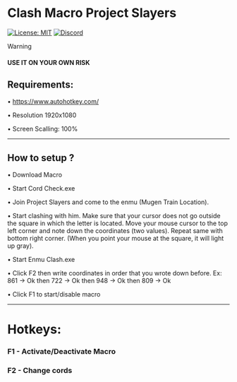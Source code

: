 # Clash Macro Project Slayers
[![License: MIT](https://img.shields.io/badge/License-MIT-yellow.svg)]([https://github.com/Dantezz025/Roblox-Fast-Flags/blob/main/LICENSE](https://github.com/Dantezz025/Clash-Macro-Project-Slayers/blob/main/LICENSE))
[![Discord](https://img.shields.io/discord/1099468797410283540?logo=discord&logoColor=white&label=discord&color=4d3dff)](https://discord.gg/JfsMqKPhbJ)

> [!WARNING]
> #### USE IT ON YOUR OWN RISK

<h2>Requirements:</h2>

• https://www.autohotkey.com/

• Resolution 1920x1080

• Screen Scalling: 100%

---

<h2>How to setup ?</h2>

• Download Macro

• Start Cord Check.exe

• Join Project Slayers and come to the enmu (Mugen Train Location).

• Start clashing with him. Make sure that your cursor does not go outside the square in which the letter is located. Move your mouse cursor to the top left corner and note down the coordinates (two values). Repeat same with bottom right corner. (When you point your mouse at the square, it will light up gray).

• Start Enmu Clash.exe

• Click F2 then write coordinates in order that you wrote down before. Ex: 861 -> Ok then 722 -> Ok then 948 -> Ok then 809 -> Ok

• Click F1 to start/disable macro

---

<h1>Hotkeys:</h2>

### F1 - Activate/Deactivate Macro

### F2 - Change cords
